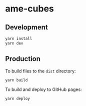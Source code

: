 # ame-cubes

## Development

```bash
yarn install
yarn dev
```

## Production

To build files to the `dist` directory:

```bash
yarn build
```

To build and deploy to GitHub pages:

```bash
yarn deploy
```
